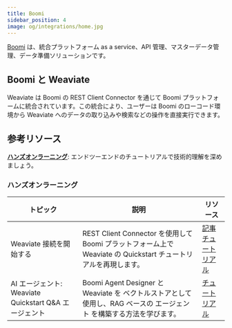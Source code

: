 ```yaml
---
title: Boomi
sidebar_position: 4
image: og/integrations/home.jpg
---
```


[Boomi](https://boomi.com/) は、統合プラットフォーム as a service、API 管理、マスターデータ管理、データ準備ソリューションです。

## Boomi と Weaviate
Weaviate は Boomi の REST Client Connector を通じて Boomi プラットフォームに統合されています。この統合により、ユーザーは Boomi のローコード環境から Weaviate へのデータの取り込みや検索などの操作を直接実行できます。

## 参考リソース 
[**ハンズオンラーニング**](#hands-on-learning): エンドツーエンドのチュートリアルで技術的理解を深めましょう。

### ハンズオンラーニング

| トピック | 説明 | リソース |
| --- | --- | --- |
| Weaviate 接続を開始する | REST Client Connector を使用して Boomi プラットフォーム上で Weaviate の Quickstart チュートリアルを再現します。 | [記事](https://community.boomi.com/s/article/Start-Connecting-with-Weaviate) [チュートリアル](https://discover.boomi.com/solutions/start-connecting-with-weaviate) | 
| AI エージェント: Weaviate Quickstart Q&A エージェント | Boomi Agent Designer と Weaviate を ベクトルストアとして使用し、RAG ベースの エージェント を構築する方法を学びます。 | [チュートリアル](https://discover.boomi.com/solutions/ai-agent-weaviate-quickstart-qa-agent) |

